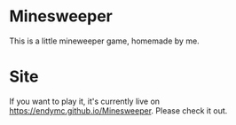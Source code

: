 # Minesweeper
This is a little mineweeper game, homemade by me.

# Site
If you want to play it, it's currently live on https://endymc.github.io/Minesweeper. Please check it out.
